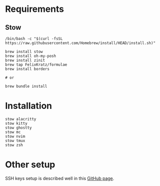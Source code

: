 # Requirements

## Stow

```shell
/bin/bash -c "$(curl -fsSL https://raw.githubusercontent.com/Homebrew/install/HEAD/install.sh)"

brew install stow
brew install oh-my-posh
brew install zinit
brew tap FelixKratz/formulae
brew install borders

# or

brew bundle install
```

# Installation

```shell
stow alacritty
stow kitty
stow ghostty
stow mc
stow nvim
stow tmux
stow zsh
```

# Other setup

SSH keys setup is described well in this
[GitHub page](https://docs.github.com/en/authentication/connecting-to-github-with-ssh/generating-a-new-ssh-key-and-adding-it-to-the-ssh-agent).
